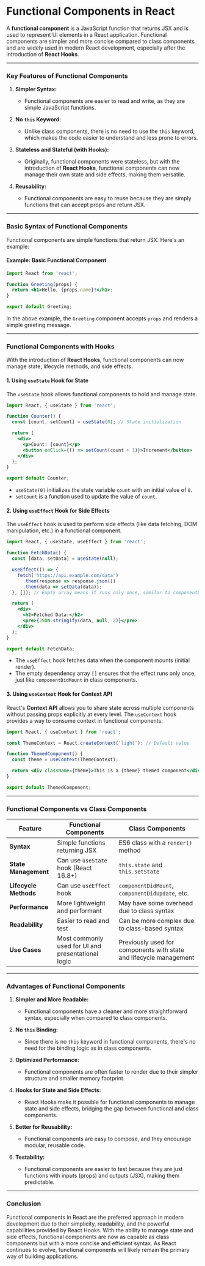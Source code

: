 # **Functional Components in React**

A **functional component** is a JavaScript function that returns JSX and is used to represent UI elements in a React application. Functional components are simpler and more concise compared to class components and are widely used in modern React development, especially after the introduction of **React Hooks**.

---

### **Key Features of Functional Components**

1. **Simpler Syntax:**
   - Functional components are easier to read and write, as they are simple JavaScript functions.
   
2. **No `this` Keyword:**
   - Unlike class components, there is no need to use the `this` keyword, which makes the code easier to understand and less prone to errors.
   
3. **Stateless and Stateful (with Hooks):**
   - Originally, functional components were stateless, but with the introduction of **React Hooks**, functional components can now manage their own state and side effects, making them versatile.
   
4. **Reusability:**
   - Functional components are easy to reuse because they are simply functions that can accept props and return JSX.

---

### **Basic Syntax of Functional Components**

Functional components are simple functions that return JSX. Here's an example:

#### **Example: Basic Functional Component**
```jsx
import React from 'react';

function Greeting(props) {
  return <h1>Hello, {props.name}!</h1>;
}

export default Greeting;
```

In the above example, the `Greeting` component accepts `props` and renders a simple greeting message.

---

### **Functional Components with Hooks**

With the introduction of **React Hooks**, functional components can now manage state, lifecycle methods, and side effects.

#### **1. Using `useState` Hook for State**

The `useState` hook allows functional components to hold and manage state.

```jsx
import React, { useState } from 'react';

function Counter() {
  const [count, setCount] = useState(0); // State initialization

  return (
    <div>
      <p>Count: {count}</p>
      <button onClick={() => setCount(count + 1)}>Increment</button>
    </div>
  );
}

export default Counter;
```

- `useState(0)` initializes the state variable `count` with an initial value of `0`.
- `setCount` is a function used to update the value of `count`.

#### **2. Using `useEffect` Hook for Side Effects**

The `useEffect` hook is used to perform side effects (like data fetching, DOM manipulation, etc.) in a functional component.

```jsx
import React, { useState, useEffect } from 'react';

function FetchData() {
  const [data, setData] = useState(null);

  useEffect(() => {
    fetch('https://api.example.com/data')
      .then(response => response.json())
      .then(data => setData(data));
  }, []); // Empty array means it runs only once, similar to componentDidMount()

  return (
    <div>
      <h2>Fetched Data:</h2>
      <pre>{JSON.stringify(data, null, 2)}</pre>
    </div>
  );
}

export default FetchData;
```

- The `useEffect` hook fetches data when the component mounts (initial render).
- The empty dependency array `[]` ensures that the effect runs only once, just like `componentDidMount` in class components.

#### **3. Using `useContext` Hook for Context API**

React's **Context API** allows you to share state across multiple components without passing props explicitly at every level. The `useContext` hook provides a way to consume context in functional components.

```jsx
import React, { useContext } from 'react';

const ThemeContext = React.createContext('light'); // Default value

function ThemedComponent() {
  const theme = useContext(ThemeContext);

  return <div className={theme}>This is a {theme} themed component</div>;
}

export default ThemedComponent;
```

---

### **Functional Components vs Class Components**

| **Feature**               | **Functional Components**                            | **Class Components**                               |
|---------------------------|-------------------------------------------------------|---------------------------------------------------|
| **Syntax**                | Simple functions returning JSX                       | ES6 class with a `render()` method                |
| **State Management**      | Can use `useState` hook (React 16.8+)                 | `this.state` and `this.setState`                  |
| **Lifecycle Methods**     | Can use `useEffect` hook                              | `componentDidMount`, `componentDidUpdate`, etc.   |
| **Performance**           | More lightweight and performant                      | May have some overhead due to class syntax        |
| **Readability**           | Easier to read and test                              | Can be more complex due to class-based syntax     |
| **Use Cases**             | Most commonly used for UI and presentational logic   | Previously used for components with state and lifecycle management |

---

### **Advantages of Functional Components**

1. **Simpler and More Readable:**
   - Functional components have a cleaner and more straightforward syntax, especially when compared to class components.

2. **No `this` Binding:**
   - Since there is no `this` keyword in functional components, there's no need for the binding logic as in class components.

3. **Optimized Performance:**
   - Functional components are often faster to render due to their simpler structure and smaller memory footprint.

4. **Hooks for State and Side Effects:**
   - React Hooks make it possible for functional components to manage state and side effects, bridging the gap between functional and class components.

5. **Better for Reusability:**
   - Functional components are easy to compose, and they encourage modular, reusable code.

6. **Testability:**
   - Functional components are easier to test because they are just functions with inputs (props) and outputs (JSX), making them predictable.

---

### **Conclusion**

Functional components in React are the preferred approach in modern development due to their simplicity, readability, and the powerful capabilities provided by React Hooks. With the ability to manage state and side effects, functional components are now as capable as class components but with a more concise and efficient syntax. As React continues to evolve, functional components will likely remain the primary way of building applications.